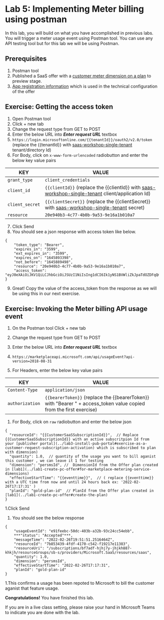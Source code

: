 # Lab 5: Implementing Meter billing using postman

In this lab, you will build on what you have accomplished in previous labs. You will trigger a meter usage event using Postman tool. You can use any API testing tool but for this lab we will be using Postman. 

## Prerequisites
1. Postman tool
1. Published a SaaS offer with a [customer meter dimension on a plan](../lab1-create-pc-offer#preview-audience) to preview stage.
1. [App registration information](../lab2-create-landing-page#values-from-the-saas-workshop-single-tenant-app-registration) which is used in the technical configuration of the offer



## Exercise: Getting the access token 

1. Open Postman tool
1. Click + new tab
1. Change the request type from GET to POST
1. Enter the below URL into ***Enter request URL*** textbox
1. ```https://login.microsoftonline.com/{{tenantId}}/oauth2/v2.0/token``` (replace the {{tenantId}} with [saas-workshop-single-tenant](../lab2-create-landing-page#values-from-the-saas-workshop-single-tenant-app-registration) tenant/directory Id)
1. For Body, click on ```x-www-form-urlencoded``` radiobutton and enter the below key value pairs

| KEY | VALUE |
| ----------- | ----------- |
| ```grant_type``` | ```client_credentials``` |
| ```client_id``` | ```{{clientId}}``` (replace the {{clientId}} with [saas-workshop-single-tenant](../lab2-create-landing-page#values-from-the-saas-workshop-single-tenant-app-registration) client/application Id) |
| ```client_secret``` | ```{{clientSecret}}``` (replace the {{clientSecret}} with [saas-workshop-single-tenant](../lab2-create-landing-page#values-from-the-saas-workshop-single-tenant-app-registration) secret) |
| ```resource``` | ```20e940b3-4c77-4b0b-9a53-9e16a1b010a7``` |

7. Click Send
1. You should see a json response with access token like below.

```
{
    "token_type": "Bearer",
    "expires_in": "3599",
    "ext_expires_in": "3599",
    "expires_on": "1645893398",
    "not_before": "1645889498",
    "resource": "20e940b3-4c77-4b0b-9a53-9e16a1b010a7",
    "access_token": "eyJ0eXAiOiJKV1QiLCJhbGciOiJSUzI1NiIsIng1dCI6Ik1yNS1BVWliZkJpaTdOZDFqQmViYXhib1hXMCIsImtpZCI6Ik1yNS1BVWliZkJpaTdOZDFqQmViYXhib1hXMCJ9.eyJhdWQiOiI2MmQ5NGY2Yy1kNTk5LTQ4OWItYTc5Ny0zZTEwZTQyZmJlMjIiLCJpc3MiOiJodHRwczovL3N0cy53aW5kb3dzLm5ldC9hNDk5NDQ0YS0zMTBlLTRmOTAtOTI4Yy1kNzA2MDYzYmYzZTkvIiwiaWF0IjoxNjQ1ODg5NDk4LCJuYmYiOjE2NDU4ODk0OTgsImV4cCI6MTY0NTg5MzM5OCwiYWlvIjoiRTJaZ1lHaVFuOWgwVm5sM3BjKzg3R016SFN0MUFBPT0iLCJhcHBpZCI6IjhjYzMyZTU1LWI5OWYtNDY3YS1iMDM0LTMxMjgzZmJjODY2NyIsImFwcGlkYWNyI"
}
```

9. Great! Copy the value of the access_token from the response as we will be using this in our next exercise.

## Exercise: Invoking the Meter billing API usage event 
1. On the Postman tool Click + new tab
1. Change the request type from GET to POST

1. Enter the below URL into ***Enter request URL*** textbox
1. ```https://marketplaceapi.microsoft.com/api/usageEvent?api-version=2018-08-31```

1. For Headers, enter the below key value pairs

| KEY | VALUE |
| ----------- | ----------- |
| ```Content-Type``` | ```application/json``` |
| ```authorization``` | ```{{bearerToken}}``` (replace the {{bearerToken}} with  "Bearer " + access_token value copied from the first exercise) |

1. For Body, click on ```raw``` radiobutton and enter the below json
```
{
  "resourceId": "{{CustomerSaaSSubscriptionId}}",  // Replace {{CustomerSaaSSubscriptionId}} with an active subscritpion Id from your [publisher portal](../lab3-install-pub-portal#exercise-as-a-customer-request-subscription-activation) which is subscribed to plan with dimension)
  "quantity": 1.0,  // quantity of the usage you want to bill aganist this customer , we can leave it 1 for testing
  "dimension": "persmsId", //  DimensionId from the Offer plan created in [lab1](../lab1-create-pc-offer#for-marketplace-metering-service-dimensions)
  "effectiveStartTime": "{{eventtime}}",  // ( replace {{eventtime}} with a UTC time from now and until 24 hours back ex: '2022-02-26T17:17:31' )
  "planId": "gold-plan-id"  // PlanId from the Offer plan created in [lab1](../lab1-create-pc-offer#create-the-plan)
}

```

1.Click Send
1. You should see the below response
```
{
    "usageEventId": "e91feebc-50dc-403b-a32b-93c24cc54ebb",
    ***"status": "Accepted"***,
    "messageTime": "2022-02-26T19:51:51.2516464Z",
    "resourceId": "7b853439-4fdf-4170-c542-f19217e11383",
    "resourceUri": "/subscriptions/bf7adf-hjhj7y-jhjkh887-khkjh/resourceGroups/sb-s/providers/Microsoft.SaaS/resources/saas",
    "quantity": 1.0,
    "dimension": "persmsId",
    "effectiveStartTime": "2022-02-26T17:17:31",
    "planId": "gold-plan-id"
}

```
1.This confirms a usage has been repoted to Microsoft to bill the customer aganist that feature usage.

**Congratulations!** You have finished this lab.

If you are in a live class setting, please raise your hand in Microsoft Teams to indicate you are done with the lab.
